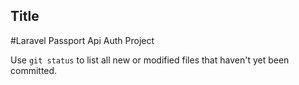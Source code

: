 ## Title

#Laravel Passport Api Auth Project

Use `git status` to list all new or modified files that haven't yet been committed.
